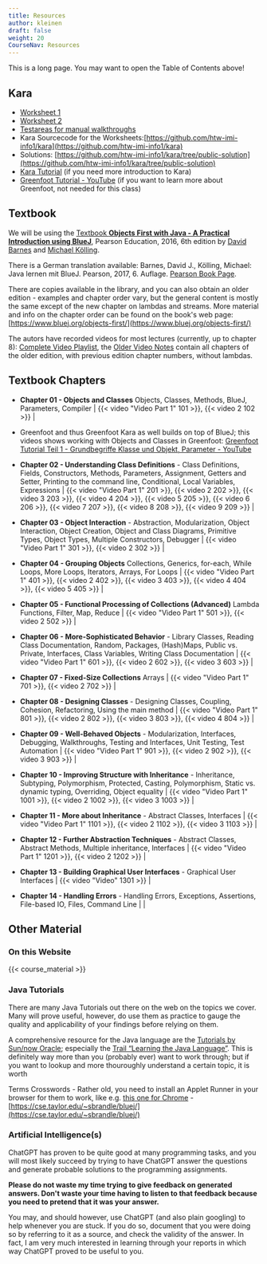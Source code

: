 ```yaml
---
title: Resources
author: kleinen
draft: false
weight: 20
CourseNav: Resources
---
```



This is a long page. You may want to open the Table of Contents above!
## Kara

* [Worksheet 1](../resources/info1-02-worksheet-kara-1.pdf)
* [Worksheet 2](../resources/info1-04-worksheet-kara-2.pdf)
* [Testareas for manual walkthroughs](../resources/info1-02-kara-testareas.pdf)
* Kara Sourcecode for the Worksheets:[https://github.com/htw-imi-info1/kara](https://github.com/htw-imi-info1/kara)
* Solutions: [https://github.com/htw-imi-info1/kara/tree/public-solution](https://github.com/htw-imi-info1/kara/tree/public-solution)
* [Kara Tutorial](https://code.makery.ch/library/greenfoot-kara/) (if you need more introduction to Kara)
* [Greenfoot Tutorial - YouTube](https://www.youtube.com/channel/UCvUHtaDXxKjtYGLZArX_zbQ) (if you want to learn more about Greenfoot, not needed for this class)

## Textbook


We will be using the [Textbook **Objects First with Java - A Practical
Introduction using BlueJ**](https://www.bluej.org/objects-first/), Pearson Education, 2016, 6th edition by [David Barnes](https://www.kent.ac.uk/computing/people/3070/barnes-david) and
[Michael Kölling](https://www.kcl.ac.uk/people/michael-kolling).


There is a German translation available: Barnes, David J., Kölling, Michael: Java lernen mit BlueJ. Pearson,  2017, 6. Auflage.
[Pearson Book Page](https://www.pearson.de/java-lernen-mit-bluej-9783868949117).

There are copies available in the library, and you can also obtain an older edition - examples and chapter order vary, but the general content is mostly the same except of the new chapter on lambdas and streams.
More material and info on the chapter order can be found on the book's web page: [https://www.bluej.org/objects-first/](https://www.bluej.org/objects-first/)

The autors have recorded videos for most lectures (currently, up to chapter 8):
[Complete Video Playlist](https://www.youtube.com/playlist?list=PL8LRe866vedtl5vM5iheAKzltvu9qZyb_), the
[Older Video Notes](https://www.youtube.com/playlist?list=PLYPWr4ErjcnzWB95MVvlKArO6PIfv1fHd) contain all chapters of the older edition, with previous edition chapter numbers, without lambdas.

## Textbook Chapters

- **Chapter 01 - Objects and Classes** Objects, Classes, Methods, BlueJ, Parameters, Compiler | {{< video "Video Part 1" 101 >}}, {{< video 2 102 >}} |
- Greenfoot and thus Greenfoot Kara as well builds on top of BlueJ; this videos shows working with Objects and Classes in Greenfoot: [Greenfoot Tutorial Teil 1 - Grundbegriffe Klasse und Objekt, Parameter - YouTube](https://www.youtube.com/watch?v=A2JiDwqr7Os&t=333s)


- **Chapter 02 - Understanding Class Definitions** - Class Definitions, Fields, Constructors, Methods, Parameters, Assignment, Getters and Setter, Printing to the command line, Conditional, Local Variables, Expressions | {{< video "Video Part 1" 201 >}}, {{< video 2 202 >}}, {{< video 3 203 >}}, {{< video 4 204 >}}, {{< video 5 205 >}}, {{< video 6 206 >}}, {{< video 7 207 >}}, {{< video 8 208 >}}, {{< video 9 209 >}} |
- **Chapter 03 - Object Interaction** - Abstraction, Modularization, Object Interaction, Object Creation, Object and Class Diagrams, Primitive Types, Object Types, Multiple Constructors, Debugger | {{< video "Video Part 1" 301 >}}, {{< video 2 302 >}} |
- **Chapter 04 - Grouping Objects** Collections, Generics, for-each, While Loops, More Loops, Iterators, Arrays, For Loops | {{< video "Video Part 1" 401 >}}, {{< video 2 402 >}}, {{< video 3 403 >}}, {{< video 4 404 >}}, {{< video 5 405 >}} |
- **Chapter 05 - Functional Processing of Collections (Advanced)** Lambda Functions, Filter, Map, Reduce | {{< video "Video Part 1" 501 >}}, {{< video 2 502 >}} |
- **Chapter 06 - More-Sophisticated Behavior** - Library Classes, Reading Class Documentation, Random, Packages, (Hash)Maps, Public vs. Private, Interfaces, Class Variables, Writing Class Documentation | {{< video "Video Part 1" 601 >}}, {{< video 2 602 >}}, {{< video 3 603 >}} |
- **Chapter 07 - Fixed-Size Collections** Arrays | {{< video "Video Part 1" 701 >}}, {{< video 2 702 >}} |
- **Chapter 08 - Designing Classes** - Designing Classes, Coupling, Cohesion, Refactoring, Using the main method | {{< video "Video Part 1" 801 >}}, {{< video 2 802 >}}, {{< video 3 803 >}}, {{< video 4 804 >}} |
- **Chapter 09 - Well-Behaved Objects** - Modularization, Interfaces, Debugging, Walkthroughs, Testing and Interfaces, Unit Testing, Test Automation | {{< video "Video Part 1" 901 >}}, {{< video 2 902 >}}, {{< video 3 903 >}} |
- **Chapter 10 - Improving Structure with Inheritance** - Inheritance, Subtyping, Polymorphism, Protected, Casting, Polymorphism, Static vs. dynamic typing, Overriding, Object equality | {{< video "Video Part 1" 1001 >}}, {{< video 2 1002 >}}, {{< video 3 1003 >}} |
- **Chapter 11 - More about Inheritance** - Abstract Classes, Interfaces | {{< video "Video Part 1" 1101 >}}, {{< video 2 1102 >}}, {{< video 3 1103 >}} |
- **Chapter 12 - Further Abstraction Techniques** - Abstract Classes, Abstract Methods, Multiple inheritance, Interfaces | {{< video "Video Part 1" 1201 >}}, {{< video 2 1202 >}} |
- **Chapter 13 - Building Graphical User Interfaces** - Graphical User Interfaces | {{< video "Video" 1301 >}} |
- **Chapter 14 - Handling Errors** - Handling Errors, Exceptions, Assertions, File-based IO, Files, Command Line | |


## Other Material

### On this Website

{{< course_material >}}

### Java Tutorials

There are many Java Tutorials out there on the web on the topics we cover. Many will prove useful, however, do use them as practice to gauge the quality
and applicability of your findings before relying on them.

A comprehensive resource for the Java language are the [Tutorials by Sun/now Oracle][7]; especially the [Trail &#8220;Learning the Java Language&#8221;][8]. This is definitely way more than you (probably ever) want to work through; but if you want to lookup and more thouroughly understand a certain topic, it is worth 

 [7]: https://download.oracle.com/javase/tutorial/
 [8]: https://download.oracle.com/javase/tutorial/java/
Terms Crosswords - Rather old, you need to install an Applet Runner in your browser for them to work, like e.g. [this one for Chrome](https://chrome.google.com/webstore/detail/cheerpj-applet-runner/bbmolahhldcbngedljfadjlognfaaein?hl=en) - [https://cse.taylor.edu/~sbrandle/bluej/](https://cse.taylor.edu/~sbrandle/bluej/)

### Artificial Intelligence(s)

ChatGPT has proven to be quite good at many programming tasks, and you will most likely succeed by trying to have ChatGPT answer the questions and generate probable solutions to the programming assignments.

**Please do not waste my time trying to give feedback on generated answers. Don't waste your time having to listen to that feedback because you need to pretend that it was your answer.**

You may, and should however, use ChatGPT (and also plain googling) to help whenever you are stuck. If you do so, document that you were doing so by referring to it as a source, and check the validity of the answer. In fact, I am very much interested in learning through your reports in which way ChatGPT proved to be useful to you.
 


